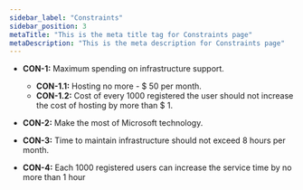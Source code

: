 ```yaml
---
sidebar_label: "Constraints"
sidebar_position: 3
metaTitle: "This is the meta title tag for Constraints page"
metaDescription: "This is the meta description for Constraints page"
---
```

- **CON-1:** Maximum spending on infrastructure support.
  - **CON-1.1:** Hosting no more - $ 50 per month.
  - **CON-1.2:** Cost of every 1000 registered the user should
  not increase the cost of hosting by more than $ 1.

- **CON-2:** Make the most of Microsoft technology.

- **CON-3:** Time to maintain infrastructure should not exceed 8 hours per month.

- **CON-4:** Each 1000 registered users can increase the service time by no more than 1 hour
